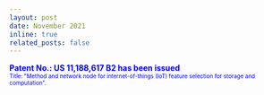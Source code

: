 ```yaml
---
layout: post
date: November 2021
inline: true
related_posts: false
---
```



<b> <font color="blue"> Patent No.: US 11,188,617 B2 has been issued </font></b>
<br> <font size="1" color="blue">Title: "Method and network node for internet-of-things (IoT) feature selection for storage and computation".</font> 

